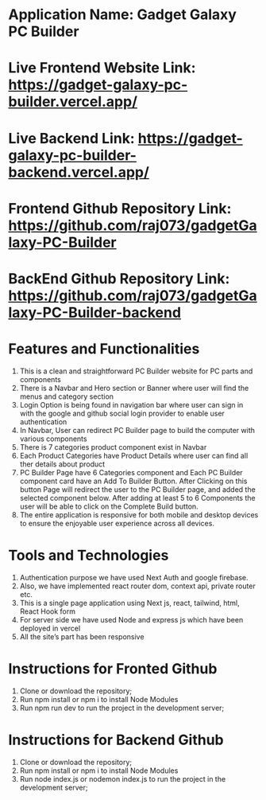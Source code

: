 # Application Name: Gadget Galaxy PC Builder

# Live Frontend Website Link: https://gadget-galaxy-pc-builder.vercel.app/

# Live Backend Link: https://gadget-galaxy-pc-builder-backend.vercel.app/

# Frontend Github Repository Link: https://github.com/raj073/gadgetGalaxy-PC-Builder

# BackEnd Github Repository Link: https://github.com/raj073/gadgetGalaxy-PC-Builder-backend

# Features and Functionalities

1. This is a clean and straightforward PC Builder website for PC parts and components
2. There is a Navbar and Hero section or Banner where user will find the menus and category section
3. Login Option is being found in navigation bar where user can sign in with the google and github social login provider to enable user authentication
4. In Navbar, User can redirect PC Builder page to build the computer with various components
5. There is 7 categories product component exist in Navbar
6. Each Product Categories have Product Details where user can find all ther details about product
7. PC Builder Page have 6 Categories component and Each PC Builder component card have an Add To Builder Button. After Clicking on this button Page will redirect the user to the PC Builder page, and added the selected component below. After adding at least 5 to 6 Components the user will be able to click on the Complete Build button.
8. The entire application is responsive for both mobile and desktop devices to ensure the enjoyable user experience across all devices.

# Tools and Technologies

1. Authentication purpose we have used Next Auth and google firebase.
2. Also, we have implemented react router dom, context api, private router etc.
3. This is a single page application using Next js, react, tailwind, html, React Hook form
4. For server side we have used Node and express js which have been deployed in vercel
5. All the site’s part has been responsive

# Instructions for Fronted Github

1. Clone or download the repository;
2. Run npm install or npm i to install Node Modules
3. Run npm run dev to run the project in the development server;

# Instructions for Backend Github

1. Clone or download the repository;
2. Run npm install or npm i to install Node Modules
3. Run node index.js or nodemon index.js to run the project in the development server;
